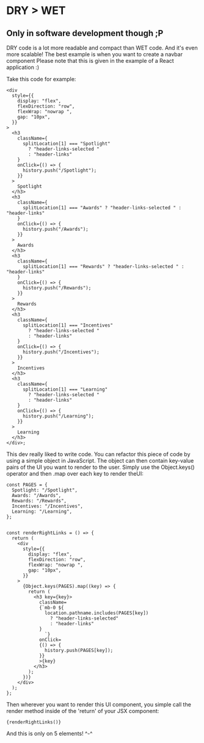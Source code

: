 # DRY > WET
## Only in software development though ;P

DRY code is a lot more readable and compact than WET code. And it's even more scalable! The best example is when you want to create a navbar component
Please note that this is given in the example of a React application :)

Take this code for example:

```
<div
  style={{
    display: "flex",
    flexDirection: "row",
    flexWrap: "nowrap ",
    gap: "10px",
  }}
>
  <h3
    className={
      splitLocation[1] === "Spotlight"
        ? "header-links-selected "
        : "header-links"
    }
    onClick={() => {
      history.push("/Spotlight");
    }}
  >
    Spotlight
  </h3>
  <h3
    className={
      splitLocation[1] === "Awards" ? "header-links-selected " : "header-links"
    }
    onClick={() => {
      history.push("/Awards");
    }}
  >
    Awards
  </h3>
  <h3
    className={
      splitLocation[1] === "Rewards" ? "header-links-selected " : "header-links"
    }
    onClick={() => {
      history.push("/Rewards");
    }}
  >
    Rewards
  </h3>
  <h3
    className={
      splitLocation[1] === "Incentives"
        ? "header-links-selected "
        : "header-links"
    }
    onClick={() => {
      history.push("/Incentives");
    }}
  >
    Incentives
  </h3>
  <h3
    className={
      splitLocation[1] === "Learning"
        ? "header-links-selected "
        : "header-links"
    }
    onClick={() => {
      history.push("/Learning");
    }}
  >
    Learning
  </h3>
</div>;
```

This dev really liked to write code. You can refactor this piece of code by using a simple object in JavaScript. The object can then contain key-value pairs of the UI you want to render to the user. Simply use the Object.keys() operator and then .map over each key to render theUI:
```
const PAGES = {
  Spotlight: "/Spotlight",
  Awards: "/Awards",
  Rewards: "/Rewards",
  Incentives: "/Incentives",
  Learning: "/Learning",
};


const renderRightLinks = () => {
  return (
    <div
      style={{
        display: "flex",
        flexDirection: "row",
        flexWrap: "nowrap ",
        gap: "10px",
      }}
    >
      {Object.keys(PAGES).map((key) => {
        return (
          <h3 key={key}>
            className=
            {`mb-0 ${
              location.pathname.includes(PAGES[key])
                ? "header-links-selected"
                : "header-links"
            }
              `}
            onClick=
            {() => {
              history.push(PAGES[key]);
            }}
            >{key}
          </h3>
        );
      })}
    </div>
  );
};
```
Then wherever you want to render this UI component, you simple call the render method inside of the 'return' of your JSX component:
```
{renderRightLinks()}
```
And this is only on 5 elements! ^-^
